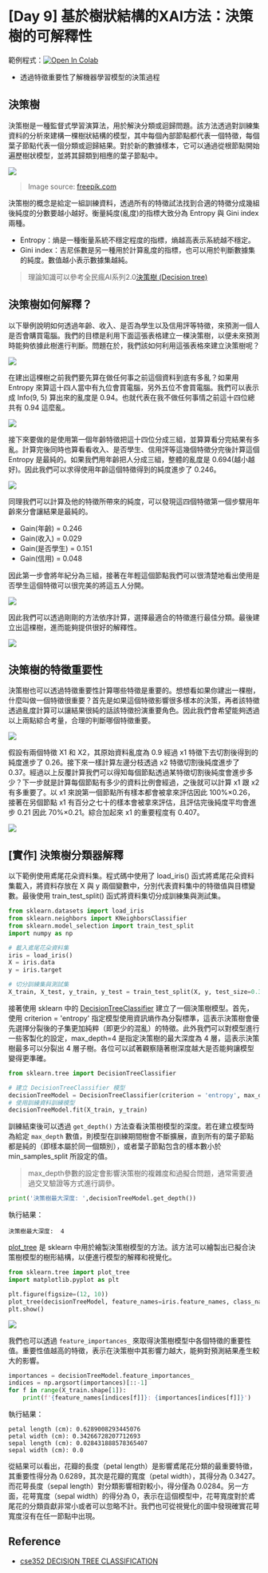 # [Day 9] 基於樹狀結構的XAI方法：決策樹的可解釋性
範例程式：[![Open In Colab](https://colab.research.google.com/assets/colab-badge.svg)](https://colab.research.google.com/github/andy6804tw/crazyai-xai/blob/main/code/09.基於樹狀結構的XAI方法：決策樹的可解釋性.ipynb)


- 透過特徵重要性了解機器學習模型的決策過程

## 決策樹
決策樹是一種監督式學習演算法，用於解決分類或迴歸問題。該方法透過對訓練集資料的分析來建構一棵樹狀結構的模型，其中每個內部節點都代表一個特徵，每個葉子節點代表一個分類或迴歸結果。對於新的數據樣本，它可以通過從根節點開始遍歷樹狀模型，並將其歸類到相應的葉子節點中。

![](./image/img9-6.png)
> Image source: [freepik.com](https://www.freepik.com/)

決策樹的概念是給定一組訓練資料，透過所有的特徵試法找到合適的特徵分成幾組後純度的分數要越小越好。衡量純度(亂度)的指標大致分為 Entropy 與 Gini index 兩種。

- Entropy：熵是一種衡量系統不穩定程度的指標，熵越高表示系統越不穩定。
- Gini index：吉尼係數是另一種用於計算亂度的指標，也可以用於判斷數據集的純度。數值越小表示數據集越純。

> 理論知識可以參考全民瘋AI系列2.0[決策樹 (Decision tree)](https://ithelp.ithome.com.tw/articles/10271143)

## 決策樹如何解釋？
以下舉例說明如何透過年齡、收入、是否為學生以及信用評等特徵，來預測一個人是否會購買電腦。我們的目標是利用下面這張表格建立一棵決策樹，以便未來預測時能夠依據此樹進行判斷。問題在於，我們該如何利用這張表格來建立決策樹呢？

![](./image/img9-1.png)

在建出這棵樹之前我們要先算在做任何事之前這個資料到底有多亂？如果用 Entropy 來算這十四人當中有九位會買電腦，另外五位不會買電腦。我們可以表示成 Info(9, 5) 算出來的亂度是 0.94。也就代表在我不做任何事情之前這十四位總共有 0.94 這麼亂。

![](./image/img9-2.png)

接下來要做的是使用第一個年齡特徵把這十四位分成三組，並算算看分完結果有多亂。計算完後同時也算看看收入、是否學生、信用評等這幾個特徵分完後計算這個 Entropy 是最純的。如果我們用年齡把人分成三組，整體的亂度是 0.694(越小越好)。因此我們可以求得使用年齡這個特徵得到的純度進步了 0.246。

![](./image/img9-3.png)

同理我們可以計算及他的特徵所帶來的純度，可以發現這四個特徵第一個步驟用年齡來分會讓結果是最純的。

- Gain(年齡) = 0.246
- Gain(收入) = 0.029
- Gain(是否學生) = 0.151
- Gain(信用) = 0.048

因此第一步會將年紀分為三組，接著在年輕這個節點我們可以很清楚地看出使用是否學生這個特徵可以很完美的將這五人分開。

![](./image/img9-4.png)

因此我們可以透過剛剛的方法依序計算，選擇最適合的特徵進行最佳分類。最後建立出這棵樹，進而能夠提供很好的解釋性。

![](./image/img9-5.png)

## 決策樹的特徵重要性
決策樹也可以透過特徵重要性計算哪些特徵是重要的。想想看如果你建出一棵樹，什麼叫做一個特徵很重要？首先是如果這個特徵影響很多樣本的決策，再者該特徵透過亂度計算可以讓結果很純的話該特徵扮演重要角色。因此我們會希望能夠透過以上兩點綜合考量，合理的判斷哪個特徵重要。

![](./image/img9-7.png)

假設有兩個特徵 X1 和 X2，其原始資料亂度為 0.9 經過 x1 特徵下去切割後得到的純度進步了 0.26。接下來一樣計算左邊分枝透過 x2 特徵切割後純度進步了 0.37。經過以上反覆計算我們可以得知每個節點透過某特徵切割後純度會進步多少？下一步就是計算每個節點有多少的資料比例會經過，之後就可以計算 x1 跟 x2 有多重要了。以 x1 來說第一個節點所有樣本都會被拿來評估因此 100%×0.26，接著在另個節點 x1 有百分之七十的樣本會被拿來評估，且評估完後純度平均會進步 0.21 因此 70%×0.21。綜合加起來 x1 的重要程度有 0.407。

![](./image/img9-8.png)

## [實作] 決策樹分類器解釋
以下範例使用鳶尾花朵資料集。程式碼中使用了 load_iris() 函式將鳶尾花朵資料集載入，將資料存放在 X 與 y 兩個變數中，分別代表資料集中的特徵值與目標變數。最後使用 train_test_split() 函式將資料集切分成訓練集與測試集。

```py
from sklearn.datasets import load_iris
from sklearn.neighbors import KNeighborsClassifier
from sklearn.model_selection import train_test_split
import numpy as np

# 載入鳶尾花朵資料集
iris = load_iris()
X = iris.data
y = iris.target

# 切分訓練集與測試集
X_train, X_test, y_train, y_test = train_test_split(X, y, test_size=0.3, random_state=42, stratify=y)
```

接著使用 sklearn 中的 [DecisionTreeClassifier](https://scikit-learn.org/stable/modules/generated/sklearn.tree.DecisionTreeClassifier.html#sklearn.tree.DecisionTreeClassifier) 建立了一個決策樹模型。首先，使用 criterion = 'entropy' 指定模型使用資訊熵作為分裂標準，這表示決策樹會優先選擇分裂後的子集更加純粹（即更少的混亂）的特徵。此外我們可以對模型進行一些客製化的設定，max_depth=4 是指定決策樹的最大深度為 4 層，這表示決策樹最多可以分裂出 4 層子樹。各位可以試著觀察隨著樹深度越大是否能夠讓模型變得更準確。

```py
from sklearn.tree import DecisionTreeClassifier

# 建立 DecisionTreeClassifier 模型
decisionTreeModel = DecisionTreeClassifier(criterion = 'entropy', max_depth=4, random_state=42)
# 使用訓練資料訓練模型
decisionTreeModel.fit(X_train, y_train)
```

訓練結束後可以透過 `get_depth()` 方法查看決策樹模型的深度。若在建立模型時為給定 `max_depth` 數值，則模型在訓練期間樹會不斷擴展，直到所有的葉子節點都是純的（即樣本屬於同一個類別），或者葉子節點包含的樣本數小於 min_samples_split 所設定的值。

> max_depth參數的設定會影響決策樹的複雜度和過擬合問題，通常需要通過交叉驗證等方式進行調參。

```py
print('決策樹最大深度: ',decisionTreeModel.get_depth())
```

執行結果：
```
決策樹最大深度:  4
```

[plot_tree](https://scikit-learn.org/stable/modules/generated/sklearn.tree.plot_tree.html) 是 sklearn 中用於繪製決策樹模型的方法。該方法可以繪製出已擬合決策樹模型的樹形結構，以便進行模型的解釋和視覺化。
```py
from sklearn.tree import plot_tree
import matplotlib.pyplot as plt

plt.figure(figsize=(12, 10))
plot_tree(decisionTreeModel, feature_names=iris.feature_names, class_names=iris.target_names, filled=True)
plt.show()
```

![](./image/img9-9.png)


我們也可以透過 `feature_importances_` 來取得決策樹模型中各個特徵的重要性值。重要性值越高的特徵，表示在決策樹中其影響力越大，能夠對預測結果產生較大的影響。
```py
importances = decisionTreeModel.feature_importances_
indices = np.argsort(importances)[::-1]
for f in range(X_train.shape[1]):
    print(f'{feature_names[indices[f]]}: {importances[indices[f]]}')
```

執行結果：
```
petal length (cm): 0.6289008293445076
petal width (cm): 0.34266728207712693
sepal length (cm): 0.028431888578365407
sepal width (cm): 0.0
```

從結果可以看出，花瓣的長度（petal length）是影響鳶尾花分類的最重要特徵，其重要性得分為 0.6289，其次是花瓣的寬度（petal width），其得分為 0.3427。而花萼長度（sepal length）對分類影響相對較小，得分僅為 0.0284。另一方面，花萼寬度（sepal width）的得分為 0，表示在這個模型中，花萼寬度對於鳶尾花的分類貢獻非常小或者可以忽略不計。我們也可從視覺化的圖中發現確實花萼寬度沒有在任一節點中出現。

## Reference
- [cse352 DECISION TREE CLASSIFICATION](https://www3.cs.stonybrook.edu/~cse352/L8DTIntro.pdf)